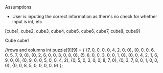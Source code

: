 

Assumptions
- User is inputing the correct information as there's no check for whether input is int, etc


[cube1, cube2, cube3, cube4, cube5, cube6, cube7, cube8, cube9]

Cube
cube1

//rows and columns
int puzzle[9][9] = {
  {7, 0, 0, 0, 0, 4, 2, 0, 0},
  {0, 0, 0, 6, 0, 5, 7, 9, 0},
  {0, 2, 6, 0, 0, 3, 0, 8, 0},
  {5, 8, 0, 0, 3, 0, 0, 1, 0},
  {0, 0, 4, 2, 1, 6, 9, 0, 0},
  {0, 9, 0, 0, 5, 0, 0, 4, 2},
  {0, 5, 0, 3, 0, 0, 8, 7, 0},
  {0, 3, 7, 8, 0, 1, 0, 0, 0},
  {0, 0, 8, 5, 0, 0, 0, 0, 9}
};
